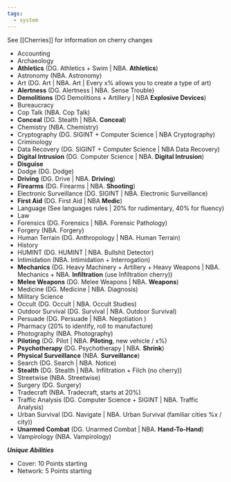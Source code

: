 ```yaml
---
tags:
  - system
---
```

See [[Cherries]] for information on cherry changes

- Accounting
- Archaeology
- **Athletics** (DG. Athletics + Swim | NBA. **Athletics**)
- Astronomy (NBA. Astronomy)
- Art (DG. Art | NBA. Art | Every x% allows you to create a type of art)
- **Alertness** (DG. Alertness | NBA. Sense Trouble)
- **Demolitions** (DG Demolitions + Artillery | NBA **Explosive Devices**)
- Bureaucracy
- Cop Talk (NBA. Cop Talk)
- **Conceal** (DG. Stealth | NBA. **Conceal**)
- Chemistry (NBA. Chemistry)
- Cryptography (DG. SIGINT + Computer Science | NBA Cryptography)
- Criminology
- Data Recovery (DG. SIGINT + Computer Science | NBA Data Recovery)
- **Digital Intrusion** (DG. Computer Science | NBA. **Digital Intrusion**)
- **Disguise**
- Dodge (DG. Dodge)
- **Driving** (DG. Drive | NBA. **Driving**)
- **Firearms** (DG. Firearms | NBA. **Shooting**)
- Electronic Surveillance (DG. SIGINT | NBA. Electronic Surveillance)
- **First Aid** (DG. First Aid | NBA **Medic**)
- Language (See languages rules | 20% for rudimentary, 40% for fluency)
- Law
- Forensics (DG. Forensics | NBA. Forensic Pathology)
- Forgery (NBA. Forgery)
- Human Terrain (DG. Anthropology | NBA. Human Terrain)
- History
- HUMINT (DG. HUMINT | NBA. Bullshit Detector)
- Intimidation (NBA. Intimidation + Interrogation)
- **Mechanics** (DG. Heavy Machinery + Artillery + Heavy Weapons | NBA. Mechanics + NBA. **Infiltration**  (use Infiltration cherry))
- **Melee Weapons** (DG. Melee Weapons | NBA. **Weapons**)
- Medicine (DG. Medicine | NBA. Diagnosis)
- Military Science
- Occult (DG. Occult | NBA. Occult Studies)
- Outdoor Survival (DG. Survival | NBA. Outdoor Survival)
- Persuade (DG. Persuade | NBA. Negotiation )
- Pharmacy (20% to identify, roll to manufacture)
- Photography (NBA. Photography)
- **Piloting** (DG. Pilot | NBA. **Piloting**, new vehicle / x%)
- **Psychotherapy** (DG. Psychotherapy | NBA. **Shrink**)
- **Physical Surveillance** (NBA. **Surveillance**)
- Search (DG. Search | NBA. Notice)
- **Stealth** (DG. Stealth | NBA. Infiltration + Filch (no cherry))
- Streetwise (NBA. Streetwise)
- Surgery (DG. Surgery)
- Tradecraft (NBA. Tradecraft, starts at 20%)
- Traffic Analysis (DG. Computer Science + SIGINT | NBA. Traffic Analysis)
- Urban Survival (DG. Navigate | NBA. Urban Survival (familiar cities %x / city))
- **Unarmed Combat** (DG. Unarmed Combat | NBA. **Hand-To-Hand**)
- Vampirology (NBA. Vampirology)

***Unique Abilities***
- Cover: 10 Points starting
- Network: 5 Points starting